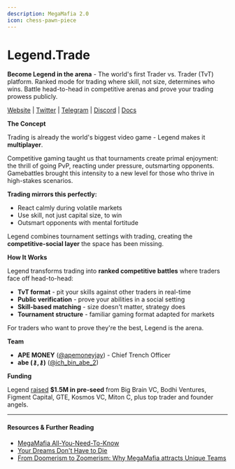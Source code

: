 ```yaml
---
description: MegaMafia 2.0
icon: chess-pawn-piece
---
```


# Legend.Trade

**Become Legend in the arena** - The world's first Trader vs. Trader (TvT) platform. Ranked mode for trading where skill, not size, determines who wins. Battle head-to-head in competitive arenas and prove your trading prowess publicly.

[Website](https://legend.trade) | [Twitter](https://x.com/legenddottrade) | [Telegram](https://t.me/+mGMVS-seE0gwNzkx) | [Discord](https://discord.com/invite/BjMumzGG?event=1432396979186565272) | [Docs](https://docs.legend.trade/)

**The Concept**

Trading is already the world's biggest video game - Legend makes it **multiplayer**.

Competitive gaming taught us that tournaments create primal enjoyment: the thrill of going PvP, reacting under pressure, outsmarting opponents. Gamebattles brought this intensity to a new level for those who thrive in high-stakes scenarios.

**Trading mirrors this perfectly:**

* React calmly during volatile markets
* Use skill, not just capital size, to win
* Outsmart opponents with mental fortitude

Legend combines tournament settings with trading, creating the **competitive-social layer** the space has been missing.

**How It Works**

Legend transforms trading into **ranked competitive battles** where traders face off head-to-head:

* **TvT format** - pit your skills against other traders in real-time
* **Public verification** - prove your abilities in a social setting
* **Skill-based matching** - size doesn't matter, strategy does
* **Tournament structure** - familiar gaming format adapted for markets

For traders who want to prove they're the best, Legend is the arena.

**Team**

* **APE MONEY** ([@apemoneyjay](https://x.com/apemoneyjay)) - Chief Trench Officer
* **abe (⚷,⚷)** ([@ich\_bin\_abe\_2](https://x.com/ich_bin_abe_2))

**Funding**

Legend [raised](https://x.com/legendtrade/status/1978826897833275721) **$1.5M in pre-seed** from Big Brain VC, Bodhi Ventures, Figment Capital, GTE, Kosmos VC, Miton C, plus top trader and founder angels.

***

#### Resources & Further Reading

* [MegaMafia All-You-Need-To-Know](https://www.notion.so/MegaMafia-All-You-Need-To-Know-28ee7cdafcdc8036a205f56aa99c1e06)
* [Your Dreams Don't Have to Die](https://x.com/amiralmaimani/status/1965808078349107444)
* [From Doomerism to Zoomerism: Why MegaMafia attracts Unique Teams](https://x.com/castle_labs/status/1966525159717671151)
